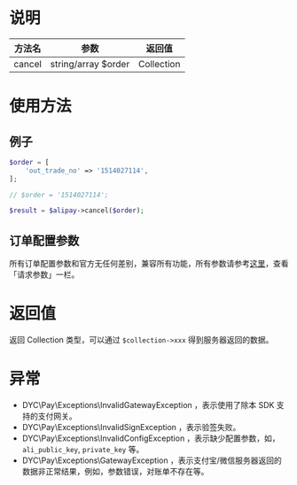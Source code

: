 # 说明

| 方法名 | 参数 | 返回值 |
| :---: | :---: | :---: |
| cancel | string/array $order | Collection |

# 使用方法

## 例子

```PHP
$order = [
    'out_trade_no' => '1514027114',
];

// $order = '1514027114';

$result = $alipay->cancel($order);
```

## 订单配置参数

所有订单配置参数和官方无任何差别，兼容所有功能，所有参数请参考[这里](https://docs.open.alipay.com/api_1/alipay.trade.cancel/)，查看「请求参数」一栏。

# 返回值

返回 Collection 类型，可以通过 `$collection->xxx` 得到服务器返回的数据。

# 异常

* DYC\Pay\Exceptions\InvalidGatewayException ，表示使用了除本 SDK 支持的支付网关。
* DYC\Pay\Exceptions\InvalidSignException ，表示验签失败。
* DYC\Pay\Exceptions\InvalidConfigException ，表示缺少配置参数，如，`ali_public_key`, `private_key` 等。
* DYC\Pay\Exceptions\GatewayException ，表示支付宝/微信服务器返回的数据非正常结果，例如，参数错误，对账单不存在等。



